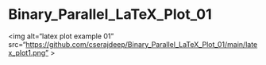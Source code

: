 # Binary_Parallel_LaTeX_Plot_01

<img alt=“latex plot example 01” src=“https://github.com/cserajdeep/Binary_Parallel_LaTeX_Plot_01/main/latex_plot1.png” >
